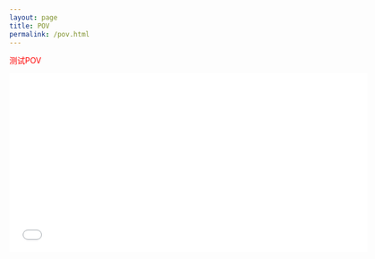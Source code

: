 ```yaml
---
layout: page
title: POV
permalink: /pov.html
---
```


<p style="color:red">测试POV</p>
<iframe src="//player.bilibili.com/player.html?aid=61494642&cid=106940016&page=1" width="640" height="320" scrolling="no" border="0" frameborder="no" framespacing="0" allowfullscreen="true"> </iframe>